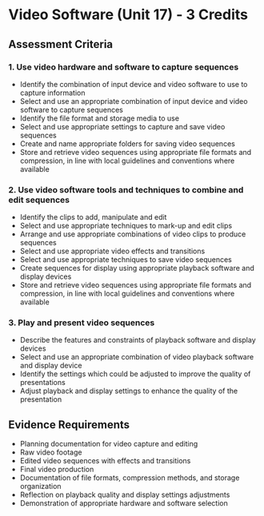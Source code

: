 # Video Software (Unit 17) - 3 Credits

## Assessment Criteria

### 1. Use video hardware and software to capture sequences
- Identify the combination of input device and video software to use to capture information
- Select and use an appropriate combination of input device and video software to capture sequences
- Identify the file format and storage media to use
- Select and use appropriate settings to capture and save video sequences
- Create and name appropriate folders for saving video sequences
- Store and retrieve video sequences using appropriate file formats and compression, in line with local guidelines and conventions where available

### 2. Use video software tools and techniques to combine and edit sequences
- Identify the clips to add, manipulate and edit
- Select and use appropriate techniques to mark-up and edit clips
- Arrange and use appropriate combinations of video clips to produce sequences
- Select and use appropriate video effects and transitions
- Select and use appropriate techniques to save video sequences
- Create sequences for display using appropriate playback software and display devices
- Store and retrieve video sequences using appropriate file formats and compression, in line with local guidelines and conventions where available

### 3. Play and present video sequences
- Describe the features and constraints of playback software and display devices
- Select and use an appropriate combination of video playback software and display device
- Identify the settings which could be adjusted to improve the quality of presentations
- Adjust playback and display settings to enhance the quality of the presentation

## Evidence Requirements

- Planning documentation for video capture and editing
- Raw video footage
- Edited video sequences with effects and transitions
- Final video production
- Documentation of file formats, compression methods, and storage organization
- Reflection on playback quality and display settings adjustments
- Demonstration of appropriate hardware and software selection
